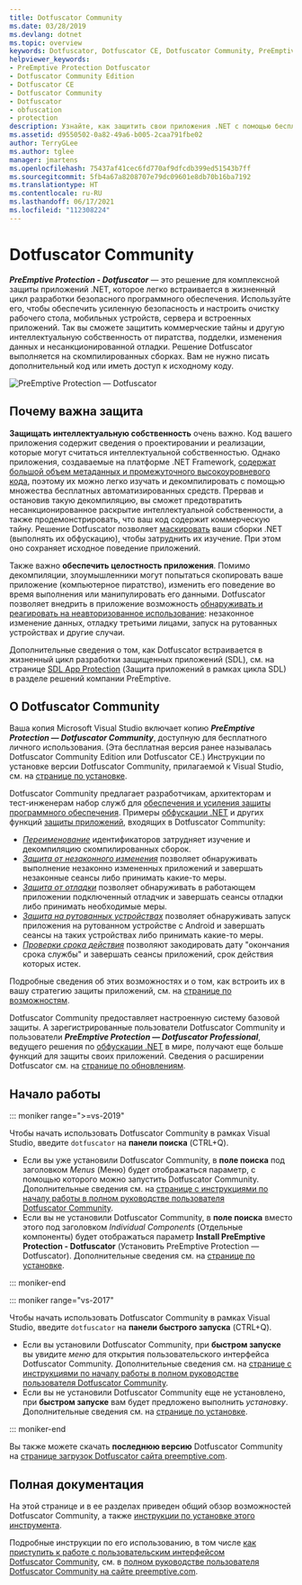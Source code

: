 ```yaml
---
title: Dotfuscator Community
ms.date: 03/28/2019
ms.devlang: dotnet
ms.topic: overview
keywords: Dotfuscator, Dotfuscator CE, Dotfuscator Community, PreEmptive, PreEmptive Solutions, PreEmptive Protection, protection, community edition, obfuscation, .NET, free, Visual Studio 2019, Visual Studio 2017, Visual Studio
helpviewer_keywords:
- PreEmptive Protection Dotfuscator
- Dotfuscator Community Edition
- Dotfuscator CE
- Dotfuscator Community
- Dotfuscator
- obfuscation
- protection
description: Узнайте, как защитить свои приложения .NET с помощью бесплатной копии средства Dotfuscator Community, включенного в Visual Studio 2017.
ms.assetid: d9550502-0a82-49a6-b005-2caa791fbe02
author: TerryGLee
ms.author: tglee
manager: jmartens
ms.openlocfilehash: 75437af41cec6fd770af9dfcdb399ed51543b7ff
ms.sourcegitcommit: 5fb4a67a8208707e79dc09601e8db70b16ba7192
ms.translationtype: HT
ms.contentlocale: ru-RU
ms.lasthandoff: 06/17/2021
ms.locfileid: "112308224"
---
```

# <a name="dotfuscator-community"></a>Dotfuscator Community

***PreEmptive Protection - Dotfuscator*** — это решение для комплексной защиты приложений .NET, которое легко встраивается в жизненный цикл разработки безопасного программного обеспечения.
Используйте его, чтобы обеспечить усиленную безопасность и настроить очистку рабочего стола, мобильных устройств, сервера и встроенных приложений. Так вы сможете защитить коммерческие тайны и другую интеллектуальную собственность от пиратства, подделки, изменения данных и несанкционированной отладки.
Решение Dotfuscator выполняется на скомпилированных сборках. Вам не нужно писать дополнительный код или иметь доступ к исходному коду.

![PreEmptive Protection — Dotfuscator](media/header.svg)

## <a name="why-protection-matters"></a>Почему важна защита

**Защищать интеллектуальную собственность** очень важно.
Код вашего приложения содержит сведения о проектировании и реализации, которые могут считаться интеллектуальной собственностью.
Однако приложения, создаваемые на платформе .NET Framework, [содержат большой объем метаданных и промежуточного высокоуровневого кода][assemblies], поэтому их можно легко изучать и декомпилировать с помощью множества бесплатных автоматизированных средств.
Прервав и остановив такую декомпиляцию, вы сможет предотвратить несанкционированное раскрытие интеллектуальной собственности, а также продемонстрировать, что ваш код содержит коммерческую тайну.
Решение Dotfuscator позволяет [маскировать][obfuscation] ваши сборки .NET (выполнять их обфускацию), чтобы затруднить их изучение. При этом оно сохраняет исходное поведение приложений.

Также важно **обеспечить целостность приложения**.
Помимо декомпиляции, злоумышленники могут попытаться скопировать ваше приложение (компьютерное пиратство), изменить его поведение во время выполнения или манипулировать его данными.
Dotfuscator позволяет внедрить в приложение возможность [обнаруживать и реагировать на неавторизованное использование][checks]: незаконное изменение данных, отладку третьими лицами, запуск на рутованных устройствах и другие случаи.

Дополнительные сведения о том, как Dotfuscator встраивается в жизненный цикл разработки защищенных приложений (SDL), см. на странице [SDL App Protection][sdl-protection] (Защита приложений в рамках цикла SDL) в разделе решений компании PreEmptive.

## <a name="about-dotfuscator-community"></a>О Dotfuscator Community

Ваша копия Microsoft Visual Studio включает копию ***PreEmptive Protection — Dotfuscator Community***, доступную для бесплатного личного использования.
(Эта бесплатная версия ранее называлась Dotfuscator Community Edition или Dotfuscator CE.) Инструкции по установке версии Dotfuscator Community, прилагаемой к Visual Studio, см. на [странице по установке][install].

Dotfuscator Community предлагает разработчикам, архитекторам и тест-инженерам набор служб для [обеспечения и усиления защиты программного обеспечения][software-protection].
Примеры [обфускации .NET][obfuscation] и других функций [защиты приложений][app-protection], входящих в Dotfuscator Community:

* *[Переименование][renaming]* идентификаторов затрудняет изучение и декомпиляцию скомпилированных сборок.
* *[Защита от незаконного изменения][tamper]* позволяет обнаруживать выполнение незаконно измененных приложений и завершать незаконные сеансы либо принимать какие-то меры.
* *[Защита от отладки][debug]* позволяет обнаруживать в работающем приложении подключенный отладчик и завершать сеансы отладки либо принимать необходимые меры.
* *[Защита на рутованных устройствах][root]* позволяет обнаруживать запуск приложения на рутованном устройстве с Android и завершать сеансы на таких устройствах либо принимать какие-то меры.
* *[Проверки срока действия][shelflife]* позволяют закодировать дату "окончания срока службы" и завершать сеансы приложений, срок действия которых истек.

Подробные сведения об этих возможностях и о том, как встроить их в вашу стратегию защиты приложений, см. на [странице по возможностям][capabilities].

Dotfuscator Community предоставляет настроенную систему базовой защиты.
А зарегистрированные пользователи Dotfuscator Community и пользователи ***PreEmptive Protection — Dotfuscator Professional***, ведущего решения по [обфускации .NET][net-obfuscator] в мире, получают еще больше функций для защиты своих приложений.
Сведения о расширении Dotfuscator см. на [странице по обновлениям][upgrades].

## <a name="getting-started"></a>Начало работы

::: moniker range=">=vs-2019"

Чтобы начать использовать Dotfuscator Community в рамках Visual Studio, введите `dotfuscator` на **панели поиска** (CTRL+Q).

* Если вы уже установили Dotfuscator Community, в **поле поиска** под заголовком *Menus* (Меню) будет отображаться параметр, с помощью которого можно запустить Dotfuscator Community. Дополнительные сведения см. на [странице с инструкциями по началу работы в полном руководстве пользователя Dotfuscator Community][get-started].
* Если вы не установили Dotfuscator Community, в **поле поиска** вместо этого под заголовком *Individual Components* (Отдельные компоненты) будет отображаться параметр **Install PreEmptive Protection - Dotfuscator** (Установить PreEmptive Protection — Dotfuscator). Дополнительные сведения см. на [странице по установке][install].

::: moniker-end

::: moniker range="vs-2017"

Чтобы начать использовать Dotfuscator Community в рамках Visual Studio, введите `dotfuscator` на **панели быстрого запуска** (CTRL+Q).

* Если вы установили Dotfuscator Community, при **быстром запуске** вы увидите *меню* для открытия пользовательского интерфейса Dotfuscator Community. Дополнительные сведения см. на [странице с инструкциями по началу работы в полном руководстве пользователя Dotfuscator Community][get-started].
* Если вы не установили Dotfuscator Community еще не установлено, при **быстром запуске** вам будет предложено выполнить *установку*. Дополнительные сведения см. на [странице по установке][install].

::: moniker-end

Вы также можете скачать **последнюю версию** Dotfuscator Community на [странице загрузок Dotfuscator сайта preemptive.com][download].

## <a name="full-documentation"></a>Полная документация

На этой странице и в ее разделах приведен общий обзор возможностей Dotfuscator Community, а также [инструкции по установке этого инструмента][install].

Подробные инструкции по его использованию, в том числе [как приступить к работе с пользовательским интерфейсом Dotfuscator Community][get-started], см. в [полном руководстве пользователя Dotfuscator Community на сайте preemptive.com][full].

<!-- Copyright © 2019 PreEmptive Solutions, LLC -->

[assemblies]:  /dotnet/standard/assembly-format
[software-protection]:  https://www.preemptive.com/software-protection
[obfuscation]:  https://www.preemptive.com/obfuscation
[app-protection]:  https://www.preemptive.com/application-protection
[sdl-protection]:  https://www.preemptive.com/solutions/SDL-App-Protection
[net-obfuscator]:  https://www.preemptive.com/products/dotfuscator/overview
[download]:  https://www.preemptive.com/products/dotfuscator/downloads

[install]:  install.md
[capabilities]:  capabilities.md
[upgrades]:  upgrades.md

[get-started]:  https://www.preemptive.com/dotfuscator/ce/docs/help/gui_getstarted.html

[renaming]:  https://www.preemptive.com/dotfuscator/ce/docs/help/obfuscation_renaming.html

[checks]:  https://www.preemptive.com/dotfuscator/ce/docs/help/checks_overview.html
[tamper]:  https://www.preemptive.com/dotfuscator/ce/docs/help/checks_tamper.html
[debug]:  https://www.preemptive.com/dotfuscator/ce/docs/help/checks_debug.html
[root]: https://www.preemptive.com/dotfuscator/ce/docs/help/checks_root.html
[shelflife]:  https://www.preemptive.com/dotfuscator/ce/docs/help/checks_shelflife.html

[full]:  https://www.preemptive.com/dotfuscator/ce/docs/help/index.html
